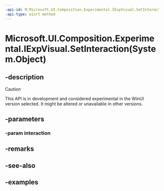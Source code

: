 ```yaml
---
-api-id: M:Microsoft.UI.Composition.Experimental.IExpVisual.SetInteraction(System.Object)
-api-type: winrt method
---
```


# Microsoft.UI.Composition.Experimental.IExpVisual.SetInteraction(System.Object)

<!--
public void SetInteraction (object interaction);
-->


## -description

> [!CAUTION]
> This API is in development and considered experimental in the WinUI version selected. It might be altered or unavailable in other versions.

## -parameters

### -param interaction

## -remarks

## -see-also

## -examples


